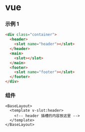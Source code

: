 # vue

### 示例 1

```html
<div class="container">
  <header>
    <slot name="header"></slot>
  </header>
  <main>
    <slot></slot>
  </main>
  <footer>
    <slot name="footer"></slot>
  </footer>
</div>
```

### 组件

```vue
<BaseLayout>
  <template v-slot:header>
    <!-- header 插槽的内容放这里 -->
  </template>
</BaseLayout>
```
